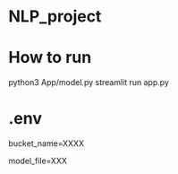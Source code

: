 # NLP_project

# How to run
python3 App/model.py
streamlit run app.py

# .env
bucket_name=XXXX

model_file=XXX
